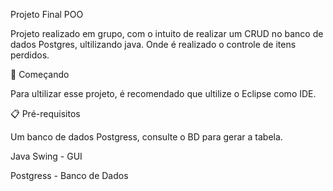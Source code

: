 
Projeto Final POO

Projeto realizado em grupo, com o intuito de realizar um CRUD no banco de dados Postgres, ultilizando java. Onde é realizado o controle de itens perdidos.

🚀 Começando

Para ultilizar esse projeto, é recomendado que ultilize o Eclipse como IDE.

📋 Pré-requisitos

Um banco de dados Postgress, consulte o BD para gerar a tabela.

Java Swing - GUI

Postgress - Banco de Dados
